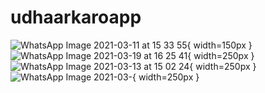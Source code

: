 # udhaarkaroapp
![WhatsApp Image 2021-03-11 at 15 33 55](https://user-images.githubusercontent.com/56475822/119544822-bcd60080-bdaf-11eb-84c0-22660e70dbf0.jpeg ){ width=150px }
![WhatsApp Image 2021-03-19 at 16 25 41](https://user-images.githubusercontent.com/56475822/119544862-c5c6d200-bdaf-11eb-964b-640999d623db.jpeg){ width=250px }
![WhatsApp Image 2021-03-13 at 15 02 24](https://user-images.githubusercontent.com/56475822/119544890-ce1f0d00-bdaf-11eb-8101-b05df2f1c634.jpeg){ width=250px }
![WhatsApp Image 2021-03-](https://user-images.githubusercontent.com/56475822/119544907-d37c5780-bdaf-11eb-97ae-efb5cbac130e.jpeg){ width=250px }

